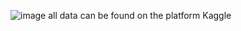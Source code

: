 ![image](https://github.com/user-attachments/assets/9642b44c-c4d7-41f1-9fd1-c57992bd67ec)
all data can be found on the platform Kaggle
